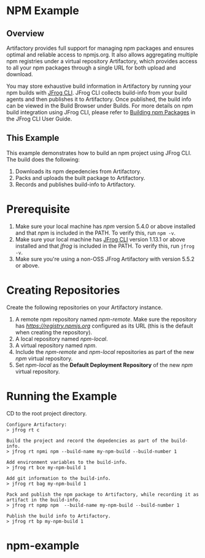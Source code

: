 # NPM Example
## Overview
Artifactory provides full support for managing npm packages and ensures optimal and reliable access to npmjs.org. It also allows aggregating multiple npm registries under a virtual repository Artifactory, which provides access to all your npm packages through a single URL for both upload and download.

You may store exhaustive build information in Artifactory by running your npm builds with [JFrog CLI](https://www.jfrog.com/confluence/display/CLI/JFrog+CLI). 
JFrog CLI collects build-info from your build agents and then publishes it to Artifactory. Once published, the build info can be viewed in the Build Browser under Builds.
For more details on npm build integration using JFrog CLI, please refer to [Building npm Packages](https://www.jfrog.com/confluence/display/CLI/CLI+for+JFrog+Artifactory#CLIforJFrogArtifactory-BuildingNpmPackages) in the JFrog CLI User Guide.  

## This Example
This example demonstrates how to build an npm project using JFrog CLI. The build does the following:
1. Downloads its npm depedencies from Artifactory.
2. Packs and uploads the built package to Artifactory.
3. Records and publishes build-info to Artifactory.

# Prerequisite
1. Make sure your local machine has *npm* version 5.4.0 or above installed and that *npm* is included in the PATH. To verify this, run ```npm -v```.
2. Make sure your local machine has [JFrog CLI](https://jfrog.com/getcli/) version 1.13.1 or above installed and that *jfrog* is included in the PATH. To verify this, run ```jfrog -v```.
2. Make sure you're using a non-OSS JFrog Artifactory with version 5.5.2 or above.

# Creating Repositories
Create the following repositories on your Artifactory instance.
1. A remote npm repository named *npm-remote*. Make sure the repository has *https://registry.npmjs.org* configured as its URL (this is the default when creating the repository).
2. A local repository named *npm-local*.
3. A virtual repository named *npm*. 
4. Include the *npm-remote* and *npm-local* repositories as part of the new *npm* virtual repository.
5. Set *npm-local* as the **Default Deployment Repository** of the new *npm* virtual repository.

# Running the Example
CD to the root project directory.
```
Configure Artifactory:
> jfrog rt c

Build the project and record the depedencies as part of the build-info.
> jfrog rt npmi npm --build-name my-npm-build --build-number 1

Add environment variables to the build-info.
> jfrog rt bce my-npm-build 1

Add git information to the build-info.
> jfrog rt bag my-npm-build 1

Pack and publish the npm package to Artifactory, while recording it as artifact in the build-info.
> jfrog rt npmp npm  --build-name my-npm-build --build-number 1

Publish the build info to Artifactory.
> jfrog rt bp my-npm-build 1
```

# npm-example

